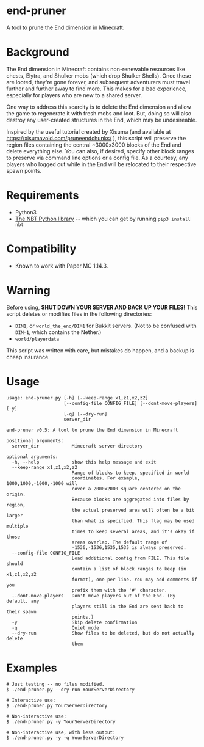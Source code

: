 # end-pruner
A tool to prune the End dimension in Minecraft.

# Background
The End dimension in Minecraft contains non-renewable resources like chests,
Elytra, and Shulker mobs (which drop Shulker Shells).  Once these are looted,
they're gone forever, and subsequent adventurers must travel further and further
away to find more.  This makes for a bad experience, especially for players
who are new to a shared server.

One way to address this scarcity is to delete the End dimension and allow the
game to regenerate it with fresh mobs and loot.  But, doing so will also
destroy any user-created structures in the End, which may be undesireable.

Inspired by the useful tutorial created by Xisuma (and available at
https://xisumavoid.com/pruneendchunks/ ), this script will preserve the region
files containing the central ~3000x3000 blocks of the End and delete everything
else.  You can also, if desired, specify other block ranges to preserve via
command line options or a config file.  As a courtesy, any players who logged
out while in the End will be relocated to their respective spawn points.

# Requirements
* Python3
* [The NBT Python library](https://pypi.org/project/NBT/) -- which you can get
by running `pip3 install nbt`


# Compatibility
* Known to work with Paper MC 1.14.3.

# Warning
Before using, **SHUT DOWN YOUR SERVER AND BACK UP YOUR FILES!**
This script deletes or modifies files in the following directories:
* `DIM1`, or `world_the_end/DIM1` for Bukkit servers.  (Not to be confused with
`DIM-1`, which contains the Nether.)
* `world/playerdata`

This script was written with care, but mistakes do happen, and a backup is
cheap insurance.

# Usage
```
usage: end-pruner.py [-h] [--keep-range x1,z1,x2,z2]
                     [--config-file CONFIG_FILE] [--dont-move-players] [-y]
                     [-q] [--dry-run]
                     server_dir

end-pruner v0.5: A tool to prune the End dimension in Minecraft

positional arguments:
  server_dir            Minecraft server directory

optional arguments:
  -h, --help            show this help message and exit
  --keep-range x1,z1,x2,z2
                        Range of blocks to keep, specified in world
                        coordinates. For example, 1000,1000,-1000,-1000 will
                        cover a 2000x2000 square centered on the origin.
                        Because blocks are aggregated into files by region,
                        the actual preserved area will often be a bit larger
                        than what is specified. This flag may be used multiple
                        times to keep several areas, and it's okay if those
                        areas overlap. The default range of
                        -1536,-1536,1535,1535 is always preserved.
  --config-file CONFIG_FILE
                        Load additional config from FILE. This file should
                        contain a list of block ranges to keep (in x1,z1,x2,z2
                        format), one per line. You may add comments if you
                        prefix them with the '#' character.
  --dont-move-players   Don't move players out of the End. (By default, any
                        players still in the End are sent back to their spawn
                        points.)
  -y                    Skip delete confirmation
  -q                    Quiet mode
  --dry-run             Show files to be deleted, but do not actually delete
                        them
```

# Examples
```
# Just testing -- no files modified.
$ ./end-pruner.py --dry-run YourServerDirectory

# Interactive use:
$ ./end-pruner.py YourServerDirectory

# Non-interactive use:
$ ./end-pruner.py -y YourServerDirectory

# Non-interactive use, with less output:
$ ./end-pruner.py -y -q YourServerDirectory
```
